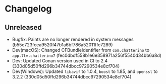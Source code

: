 # Changelog

## Unreleased

- Bugfix: Paints are no longer rendered in system messages (b55e723fcea9520f47b1a6bf786a52011ffc7289)
- Dev(macOS): Changed CFBundleIdentifier from `com.chatterino` to `app.7tv.chatterino7` (fec0dbdf558b1e6e358971a256f5540d34bb6a8d)
- Dev: Updated Conan version used in CI to 2.4 (330d05d50ffd296b34744dbcc97290534e8cf704)
- Dev(Windows): Updated `libavif` to 1.0.4, `boost` to 1.85, and `openssl` to 3.2.2 (330d05d50ffd296b34744dbcc97290534e8cf704)
